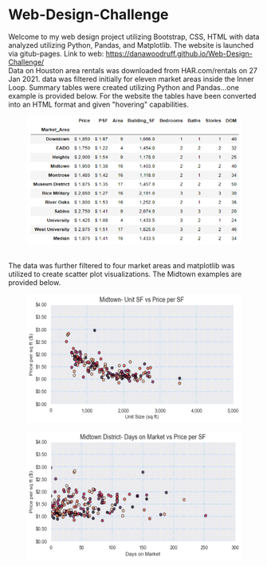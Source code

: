# Web-Design-Challenge
Welcome to my web design project utilizing Bootstrap, CSS, HTML with data analyzed utilizing Python, Pandas, and Matplotlib. The website is launched via gitub-pages.
Link to web: https://danawoodruff.github.io/Web-Design-Challenge/
<br>
Data on Houston area rentals was downloaded from HAR.com/rentals on 27 Jan 2021. data was filtered initially for eleven market areas inside the Inner Loop.  Summary tables were created utilizing Python and Pandas...one example is provided below.  For the website the tables have been converted into an HTML format and given "hovering" capabilities. 
<p align="center"><img width="432" height="259" src="Images/Inner%20Loop%20median%20values.PNG"></p>
<br>
The data was further filtered to four market areas and matplotlib was utilized to create scatter plot visualizations. The Midtown examples are provided below.
<br>
<p align="center"><img width="432" height="259" src="Images/Midtown%20Unit%20SF%20vs%20Price%20per%20SF.png"></p>
<p align="center"><img width="432" height="259" src="Images/Midtown%20District%20DOM%20vs%20Price%20per%20SF.png"></p>
